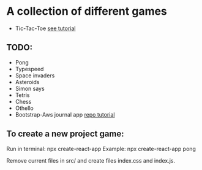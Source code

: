 # A collection of different games
 * Tic-Tac-Toe [see tutorial](https://reactjs.org/tutorial/tutorial.html#setup-option-2-local-development-environment)
 
## TODO:
 * Pong
 * Typespeed 
 * Space invaders
 * Asteroids
 * Simon says
 * Tetris
 * Chess
 * Othello
 * Bootstrap-Aws journal app [repo tutorial](https://github.com/richardzcode/Journal-AWS-Amplify-Tutorial/tree/master/step-01)

 ## To create a new project game:
 Run in terminal: npx create-react-app <APP-NAME>
 Example: npx create-react-app pong

 Remove current files in src/ and create files index.css and index.js.